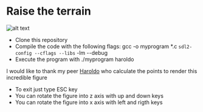 # Raise the terrain

![alt text](https://github.com/Fermec28/Raise_the_terrain/blob/master/images/figure3D.gif)

* Clone this repository
* Compile the code with the following flags:
	gcc -o myprogram *.c `sdl2-config --cflags --libs` -lm --debug
* Execute the program with
	./myprogram haroldo


I would like to thank my peer [Haroldo](https://github.com/Haroldov) who calculate the points to render this incredible figure


* To exit just type ESC  key
* You can rotate the figure into z axis with up and down keys
* You can rotate the figure into x axis with left and rigth keys
